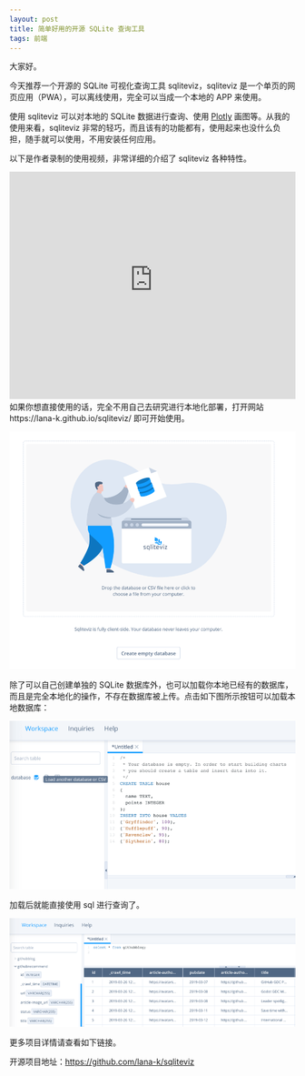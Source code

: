 ```yaml
---
layout: post
title: 简单好用的开源 SQLite 查询工具
tags: 前端
---
```


大家好。

今天推荐一个开源的 SQLite 可视化查询工具 sqliteviz，sqliteviz 是一个单页的网页应用（PWA），可以离线使用，完全可以当成一个本地的 APP 来使用。

使用 sqliteviz 可以对本地的 SQLite 数据进行查询、使用  [Plotly](https://github.com/plotly/plotly.js) 画图等。从我的使用来看，sqliteviz 非常的轻巧，而且该有的功能都有，使用起来也没什么负担，随手就可以使用，不用安装任何应用。

以下是作者录制的使用视频，非常详细的介绍了 sqliteviz 各种特性。

<iframe width="100%" height="400" src="https://user-images.githubusercontent.com/24638357/128249848-f8fab0f5-9add-46e0-a9c1-dd5085a8623e.mp4" frameborder="0" allowfullscreen></iframe>
如果你想直接使用的话，完全不用自己去研究进行本地化部署，打开网站 https://lana-k.github.io/sqliteviz/ 即可开始使用。

![image-20211107234203726](https://raw.githubusercontent.com/ZhuPeng/pic/master/images/compress_image-20211107234203726.png)

除了可以自己创建单独的 SQLite 数据库外，也可以加载你本地已经有的数据库，而且是完全本地化的操作，不存在数据库被上传。点击如下图所示按钮可以加载本地数据库：

![image-20211107234320489](https://raw.githubusercontent.com/ZhuPeng/pic/master/images/compress_image-20211107234320489.png)

加载后就能直接使用 sql 进行查询了。

![image-20211107234536305](https://raw.githubusercontent.com/ZhuPeng/pic/master/images/compress_image-20211107234536305.png)

更多项目详情请查看如下链接。

开源项目地址：https://github.com/lana-k/sqliteviz
